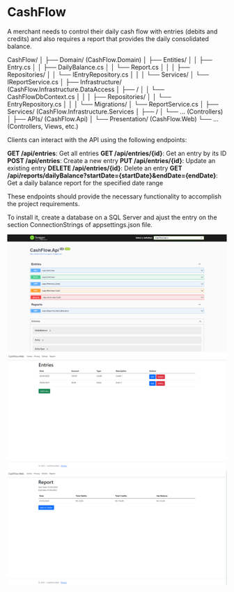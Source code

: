 ﻿# CashFlow

A merchant needs to control their daily cash flow with entries (debits and credits) and also requires a report that provides the daily consolidated balance.

CashFlow/
│
├── Domain/ (CashFlow.Domain)
│   ├── Entities/
│   │   ├── Entry.cs
│   │   ├── DailyBalance.cs
│   │   └── Report.cs
│   │
│   ├── Repositories/
│   │   └── IEntryRepository.cs
│   │
│   └── Services/
│       └── IReportService.cs
│
├── Infrastructure/ (CashFlow.Infrastructure.DataAccess
│   ├── /
│   │   └── CashFlowDbContext.cs
│   │
│   ├── Repositories/
│   │   └── EntryRepository.cs
│   │
│   └── Migrations/
│       └── ReportService.cs
│
├── Services/ (CashFlow.Infrastructure.Services
│   ├── /
│       └── ... (Controllers)
│
├── APIs/ (CashFlow.Api)
│
└── Presentation/ (CashFlow.Web)
    └── ... (Controllers, Views, etc.)


Clients can interact with the API using the following endpoints:

**GET /api/entries**: Get all entries
**GET /api/entries/{id}**: Get an entry by its ID
**POST /api/entries**: Create a new entry
**PUT /api/entries/{id}**: Update an existing entry
**DELETE /api/entries/{id}**: Delete an entry
**GET /api/reports/dailyBalance?startDate={startDate}&endDate={endDate}**: Get a daily balance report for the specified date range

These endpoints should provide the necessary functionality to accomplish the project requirements.
 
To install it, create a database on a SQL Server and ajust the entry on the section ConnectionStrings of appsettings.json file.

![Swagger](/img/Swagger.png "Swagger")
![Entries](/img/Entries-Web.png "Entries")
![Report](/img/Report-web.png "Report")